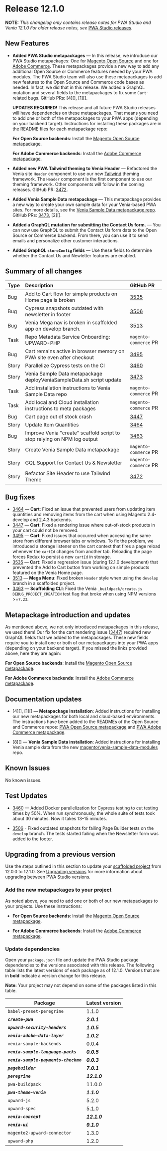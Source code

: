 # Release 12.1.0

**NOTE:**
_This changelog only contains release notes for PWA Studio and Venia 12.1.0_
_For older release notes, see_ [PWA Studio releases][].

## New Features

-  **Added PWA Studio metapackages** — In this release, we introduce our PWA Studio metapackages: One for [Magento Open Source](https://github.com/magento/magento2-pwa) and one for [Adobe Commerce](https://github.com/magento/magento2-pwa-commerce). These metapackages provide a new way to add any additional Open Source or Commerce features needed by your PWA modules. The PWA Studio team will also use these metapackages to add new features to the Open Source and Commerce code bases as needed. In fact, we did that in this release. We added a GraphQL mutation and several fields to the metapackages to fix some `Cart`-related bugs. GitHub PRs: [4][], [1][].

    **UPDATES REQUIRED!** This release and all future PWA Studio releases will have dependencies on these metapackages. That means you need to add one or both of the metapackages to your PWA apps (depending on your backend target). Instructions for installing these packages are in the README files for each metapackage repo:

    **For Open Source backends**: Install the [Magento Open Source metapackage](https://github.com/magento/magento2-pwa).

    **For Adobe Commerce backends**: Install the [Adobe Commerce metapackage](https://github.com/magento/magento2-pwa-commerce).

-  **Added new PWA Tailwind theming to Venia Header** — Refactored the Venia site `Header` component to use our new [Tailwind](https://tailwindcss.com/) theming framework. The `Header` component is the first component to use our theming framework. Other components will follow in the coming releases. GitHub PR: [3472][].

-  **Added Venia Sample Data metapackage** — This metapackage provides a new way to create your own sample data for your Venia-based PWA sites. For more details, see the [Venia Sample Data metapackage repo](https://github.com/magento/venia-sample-data-modules). GitHub PRs: [3473][], [2][].

-  **Added a GraphQL mutation for submitting the Contact Us form.** — You can now use GraphQL to submit the Contact Us form data to the Open Source or Commerce backend. From there, you can use it to send emails and personalize other customer interactions.

-  **Added GraphQL `storeConfig` fields** — Use these fields to determine whether the Contact Us and Newletter features are enabled.

## Summary of all changes
| Type  | Description                                                                             | GitHub PR             |
| :---- | :-------------------------------------------------------------------------------------- | :-------------------- |
| Bug   | <!--PWA-2364-->Add to Cart flow for simple products on Home page is broken              | [3535][]              |
| Bug   | <!--PWA-2287-->Cypress snapshots outdated with newsletter in footer                     | [3506][]              |
| Bug   | <!--PWA-2286-->Venia Mega nav is broken in scaffolded app on develop branch.            | [3513][]              |
| Task  | <!--PWA-2251-->Repo Metadata Service Onboarding: UPWARD-PHP                             | `magento-commerce` PR |
| Bug   | <!--PWA-2190-->Cart remains active in browser memory on PWA site even after checkout    | [3495][]              |
| Story | <!--PWA-2154-->Parallelize Cypress tests on the CI                                      | [3460][]              |
| Story | <!--PWA-2151-->Venia Sample Data metapackage deployVeniaSampleData.sh script update     | [3473][]              |
| Task  | <!--PWA-2141-->Add installation instructions to Venia Sample Data repo                  | `magento-commerce` PR |
| Task  | <!--PWA-2140-->Add local and Cloud installation instructions to meta packages           | `magento-commerce` PR |
| Bug   | <!--PWA-2133-->Cart page out of stock crash                                             | [3447][]              |
| Story | <!--PWA-2132-->Update Item Quantities                                                   | [3464][]              |
| Bug   | <!--PWA-2131-->Improve Venia "create" scaffold script to stop relying on NPM log output | [3463][]              |
| Story | <!--PWA-2106-->Create Venia Sample Data metapackage                                     | `magento-commerce` PR |
| Story | <!--PWA-2004-->GQL Support for Contact Us & Newsletter                                  | `magento-commerce` PR |
| Story | <!--PWA-1885-->Refactor Site Header to use Tailwind Theme                               | [3472][]              |

## Bug fixes

-  [3464][] — **Cart**: Fixed an issue that prevented users from updating item quantities and removing items from the cart when using Magento 2.4-develop and 2.4.3 backends.
-  [3447][] — **Cart**: Fixed a rendering issue where out-of-stock products in your cart could not be removed.
-  [3495][] — **Cart**: Fixed issues that occurred when accessing the same store from different browser tabs or windows. To fix the problem, we introduced a storage listener on the cart context that fires a page reload whenever the `cartId` changes from another tab. Reloading the page forces Redux to persist a new `cartId` in storage.
-  [3535][] — **Cart**: Fixed a regression issue (during 12.1.0 development) that prevented the Add to Cart button from working on simple products featured on the Venia Home page.
-  [3513][] — **Mega Menu**: Fixed broken `Header` style when using the `develop` branch in a scaffolded project.
-  [3463][] — **Scaffolding CLI**: Fixed the Venia `_buildpack/create.js` `DEBUG_PROJECT_CREATION` test flag that broke when using NPM versions >=`7.23`.

## Metapackage introduction and updates

As mentioned above, we not only introduced metapackages in this release, we used them! Our fix for the cart rendering issue ([3447][]) required new GraphQL fields that we added to the metapackages. These new fields require you to install one or both of our metapackages into your PWA apps (depending on your backend target). If you missed the links provided above, here they are again:

**For Open Source backends**: Install the [Magento Open Source metapackage](https://github.com/magento/magento2-pwa).

**For Adobe Commerce backends**: Install the [Adobe Commerce metapackage](https://github.com/magento/magento2-pwa-commerce).

## Documentation updates

-  [4][], [1][] — **Metapackage Installation**: Added instructions for installing our new metapackages for both local and cloud-based environments. The instructions have been added to the READMEs of the Open Source and Commerce repos: [PWA Open Source metapackage](https://github.com/magento/magento2-pwa) and [PWA Adobe Commerce metapackage](https://github.com/magento/magento2-pwa-commerce).

-  [8][] — **Venia Sample Data installation**: Added instructions for installing Venia sample data from the new [magento/venia-sample-data-modules](https://github.com/magento/venia-sample-data-modules) repo.

## Known Issues

No known issues.

## Test Updates

-  [3460][] — Added Docker parallelization for Cypress testing to cut testing times by 50%. When run synchronously, the whole suite of tests took about 30 minutes. Now it takes 13–15 minutes.

-  [3506][] - Fixed outdated snapshots for failing Page Builder tests on the `develop` branch. The tests started failing when the Newsletter form was added to the footer.

## Upgrading from a previous version

Use the steps outlined in this section to update your [scaffolded project][] from 12.0.0 to 12.1.0.
See [Upgrading versions][] for more information about upgrading between PWA Studio versions.

[scaffolded project]: https://magento.github.io/pwa-studio/tutorials/pwa-studio-fundamentals/project-setup/
[upgrading versions]: https://magento.github.io/pwa-studio/technologies/upgrading-versions/

### Add the new metapackages to your project

As noted above, you need to add one or both of our new metapackages to your projects. Use these instructions:

-  **For Open Source backends**: Install the [Magento Open Source metapackage](https://github.com/magento/magento2-pwa).

-  **For Adobe Commerce backends**: Install the [Adobe Commerce metapackage](https://github.com/magento/magento2-pwa-commerce).

### Update dependencies

Open your `package.json` file and update the PWA Studio package dependencies to the versions associated with this release.
The following table lists the latest versions of each package as of 12.1.0.
Versions that are in **bold** indicate a version change for this release.

**Note:**
Your project may not depend on some of the packages listed in this table.

| Package                               | Latest version |
| ------------------------------------- | -------------- |
| `babel-preset-peregrine`              | 1.1.0          |
| **_`create-pwa`_**                    | _**2.0.1**_    |
| **_`upward-security-headers`_**       | _**1.0.5**_    |
| **_`venia-adobe-data-layer`_**        | _**1.0.2**_    |
| `venia-sample-backends`               | 0.0.4          |
| **_`venia-sample-language-packs`_**   | _**0.0.5**_    |
| **_`venia-sample-payments-checkmo`_** | _**0.0.3**_    |
| **_`pagebuilder`_**                   | _**7.0.1**_    |
| **_`peregrine`_**                     | _**12.1.0**_   |
| `pwa-buildpack`                       | 11.0.0         |
| **_`pwa-theme-venia`_**               | _**1.1.0**_    |
| `upward-js`                           | 5.2.0          |
| `upward-spec`                         | 5.1.0          |
| **_`venia-concept`_**                 | _**12.1.0**_   |
| **_`venia-ui`_**                      | _**9.1.0**_    |
| `magento2-upward-connector`           | 1.3.0          |
| `upward-php`                          | 1.2.0          |

<!-- [PWA-2364]: https://jira.corp.magento.com/browse/PWA-2364
[PWA-2287]: https://jira.corp.magento.com/browse/PWA-2287
[PWA-2286]: https://jira.corp.magento.com/browse/PWA-2286
[PWA-2251]: https://jira.corp.magento.com/browse/PWA-2251
[PWA-2190]: https://jira.corp.magento.com/browse/PWA-2190
[PWA-2154]: https://jira.corp.magento.com/browse/PWA-2154
[PWA-2151]: https://jira.corp.magento.com/browse/PWA-2151
[PWA-2141]: https://jira.corp.magento.com/browse/PWA-2141
[PWA-2140]: https://jira.corp.magento.com/browse/PWA-2140
[PWA-2133]: https://jira.corp.magento.com/browse/PWA-2133
[PWA-2132]: https://jira.corp.magento.com/browse/PWA-2132
[PWA-2131]: https://jira.corp.magento.com/browse/PWA-2131
[PWA-2106]: https://jira.corp.magento.com/browse/PWA-2106
[PWA-2004]: https://jira.corp.magento.com/browse/PWA-2004
[PWA-1885]: https://jira.corp.magento.com/browse/PWA-1885 -->

[3535]: https://github.com/magento/pwa-studio/pull/3535
[3506]: https://github.com/magento/pwa-studio/pull/3506
[3513]: https://github.com/magento/pwa-studio/pull/3513
[3495]: https://github.com/magento/pwa-studio/pull/3495
[3460]: https://github.com/magento/pwa-studio/pull/3460
[3473]: https://github.com/magento/pwa-studio/pull/3473
[3447]: https://github.com/magento/pwa-studio/pull/3447
[3464]: https://github.com/magento/pwa-studio/pull/3464
[3463]: https://github.com/magento/pwa-studio/pull/3463
[3472]: https://github.com/magento/pwa-studio/pull/3472

[PWA Studio releases]: https://github.com/magento/pwa-studio/releases
